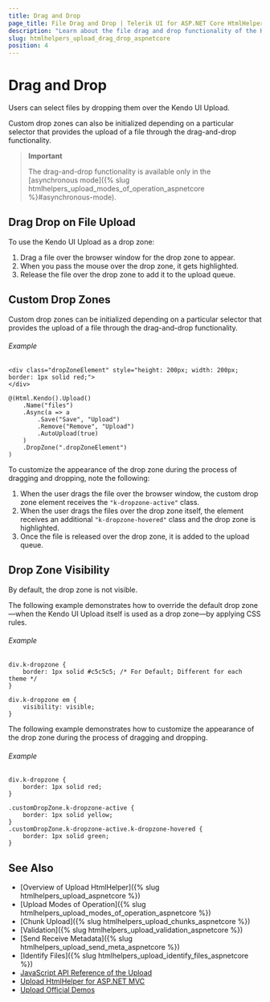 ```yaml
---
title: Drag and Drop
page_title: File Drag and Drop | Telerik UI for ASP.NET Core HtmlHelpers
description: "Learn about the file drag and drop functionality of the Kendo UI Upload HtmlHelper for ASP.NET Core (MVC 6 or ASP.NET Core MVC)."
slug: htmlhelpers_upload_drag_drop_aspnetcore
position: 4
---
```


# Drag and Drop

Users can select files by dropping them over the Kendo UI Upload.

Custom drop zones can also be initialized depending on a particular selector that provides the upload of a file through the drag-and-drop functionality.

> **Important**
>
> The drag-and-drop functionality is available only in the [asynchronous mode]({% slug htmlhelpers_upload_modes_of_operation_aspnetcore %}#asynchronous-mode).

## Drag Drop on File Upload

To use the Kendo UI Upload as a drop zone:

1. Drag a file over the browser window for the drop zone to appear.
2. When you pass the mouse over the drop zone, it gets highlighted.
3. Release the file over the drop zone to add it to the upload queue.

## Custom Drop Zones

Custom drop zones can be initialized depending on a particular selector that provides the upload of a file through the drag-and-drop functionality.

###### Example

```
<div class="dropZoneElement" style="height: 200px; width: 200px; border: 1px solid red;">
</div>

@(Html.Kendo().Upload()
    .Name("files")
    .Async(a => a
        .Save("Save", "Upload")
        .Remove("Remove", "Upload")
        .AutoUpload(true)
    )
    .DropZone(".dropZoneElement")
)
```

To customize the appearance of the drop zone during the process of dragging and dropping, note the following:

1. When the user drags the file over the browser window, the custom drop zone element receives the `"k-dropzone-active"` class.
2. When the user drags the files over the drop zone itself, the element receives an additional `"k-dropzone-hovered"` class and the drop zone is highlighted.
3. Once the file is released over the drop zone, it is added to the upload queue.

## Drop Zone Visibility

By default, the drop zone is not visible.

The following example demonstrates how to override the default drop zone&mdash;when the Kendo UI Upload itself is used as a drop zone&mdash;by applying CSS rules.

###### Example

    div.k-dropzone {
        border: 1px solid #c5c5c5; /* For Default; Different for each theme */
    }

    div.k-dropzone em {
        visibility: visible;
    }

The following example demonstrates how to customize the appearance of the drop zone during the process of dragging and dropping.

###### Example

    div.k-dropzone {
        border: 1px solid red;
    }

    .customDropZone.k-dropzone-active {
        border: 1px solid yellow;
    }
    .customDropZone.k-dropzone-active.k-dropzone-hovered {
        border: 1px solid green;
    }

## See Also

* [Overview of Upload HtmlHelper]({% slug htmlhelpers_upload_aspnetcore %})
* [Upload Modes of Operation]({% slug htmlhelpers_upload_modes_of_operation_aspnetcore %})
* [Chunk Upload]({% slug htmlhelpers_upload_chunks_aspnetcore %})
* [Validation]({% slug htmlhelpers_upload_validation_aspnetcore %})
* [Send Receive Metadata]({% slug htmlhelpers_upload_send_meta_aspnetcore %})
* [Identify Files]({% slug htmlhelpers_upload_identify_files_aspnetcore %})
* [JavaScript API Reference of the Upload](http://docs.telerik.com/kendo-ui/api/javascript/ui/upload)
* [Upload HtmlHelper for ASP.NET MVC](http://docs.telerik.com/aspnet-mvc/helpers/upload/overview)
* [Upload Official Demos](http://demos.telerik.com/aspnet-core/upload/index)

